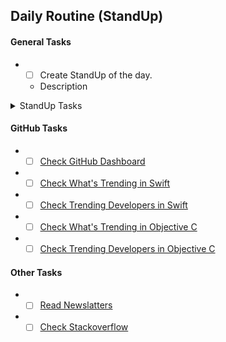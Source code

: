 ## Daily Routine (StandUp)

#### General Tasks
* - [ ] Create StandUp of the day.
  - Description

<details>
<summary>StandUp Tasks</summary>
* - [ ] What did I do yesterday?
  - Description
* - [ ] What will I do today?
  - Description
* - [ ] Are there any impediments in my way?
  - Description
</details>

#### GitHub Tasks
* - [ ] [Check GitHub Dashboard](https://github.com)
* - [ ] [Check What's Trending in Swift](https://github.com/trending?l=swift)
* - [ ] [Check Trending Developers in Swift](https://github.com/trending/developers/swift)
* - [ ] [Check What's Trending in Objective C](https://github.com/trending/objective-c)
* - [ ] [Check Trending Developers in Objective C](https://github.com/trending/developers/objective-c)

#### Other Tasks
* - [ ] [Read Newslatters]()
* - [ ] [Check Stackoverflow](http://stackoverflow.com)
